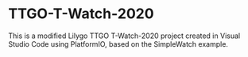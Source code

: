 # TTGO-T-Watch-2020
This is a modified Lilygo TTGO T-Watch-2020 project created in Visual Studio Code using PlatformIO, based on the SimpleWatch example.
